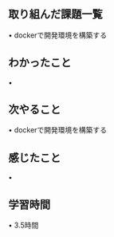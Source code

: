 ## 取り組んだ課題一覧
• dockerで開発環境を構築する

## わかったこと
• 


## 次やること
• dockerで開発環境を構築する



## 感じたこと
• 

## 学習時間
• 3.5時間